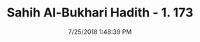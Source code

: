 ---
title        : "Sahih Al-Bukhari Hadith - 1. 173"
date         : 7/25/2018 1:48:39 PM
draft        : false
type         : "hadith"
layout       : "hadith"
BookCode     : "SHB"
VolumeNumber : "1"
HadithNumber : "173"
categories  :  ["Ablution-Washing a utensil seven times out of which a dog ate or drank"]
tags  :  ["Abu Huraira"]
---